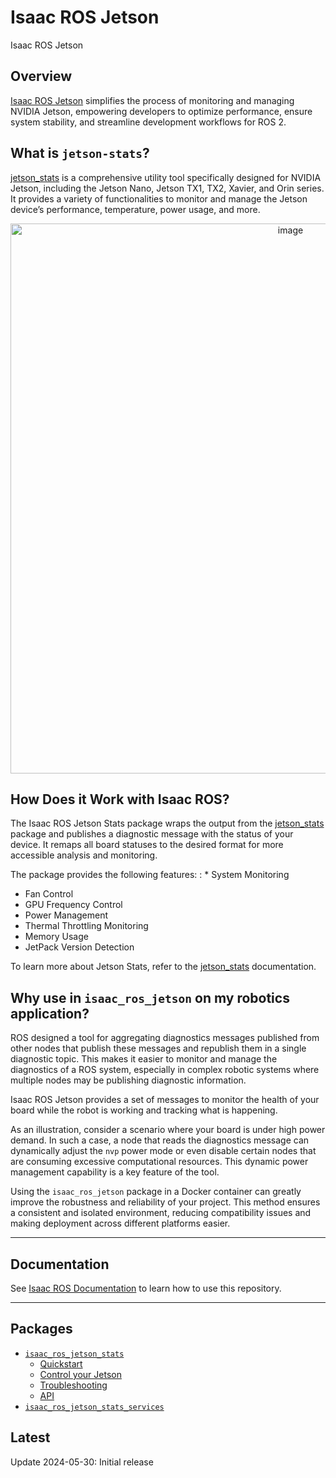 # Isaac ROS Jetson

Isaac ROS Jetson

## Overview

[Isaac ROS Jetson](https://github.com/NVIDIA-ISAAC-ROS/isaac_ros_jetson) simplifies the process of monitoring and managing NVIDIA Jetson, empowering developers to optimize performance, ensure system stability, and streamline development workflows for ROS 2.

## What is `jetson-stats`?

[jetson_stats](https://rnext.it/jetson_stats) is a comprehensive utility tool specifically designed for NVIDIA Jetson, including the Jetson Nano, Jetson TX1, TX2, Xavier, and Orin series.
It provides a variety of functionalities to monitor and manage the Jetson device’s performance, temperature, power usage, and more.

<div align="center"><a class="reference internal image-reference" href="https://media.githubusercontent.com/media/NVIDIA-ISAAC-ROS/.github/main/resources/isaac_ros_docs/repositories_and_packages/isaac_ros_jetson/jetson_stats.png/"><img alt="image" src="https://media.githubusercontent.com/media/NVIDIA-ISAAC-ROS/.github/main/resources/isaac_ros_docs/repositories_and_packages/isaac_ros_jetson/jetson_stats.png/" width="880px"/></a></div>

## How Does it Work with Isaac ROS?

The Isaac ROS Jetson Stats package wraps the output from the [jetson_stats](https://rnext.it/jetson_stats) package and publishes a diagnostic message with the status of your device.
It remaps all board statuses to the desired format for more accessible analysis and monitoring.

The package provides the following features:
: * System Monitoring
  * Fan Control
  * GPU Frequency Control
  * Power Management
  * Thermal Throttling Monitoring
  * Memory Usage
  * JetPack Version Detection

To learn more about Jetson Stats, refer to the [jetson_stats](https://rnext.it/jetson_stats) documentation.

## Why use in `isaac_ros_jetson` on my robotics application?

ROS designed a tool for aggregating diagnostics messages published from other nodes that publish these messages and republish them in a single diagnostic topic.
This makes it easier to monitor and manage the diagnostics of a ROS system, especially in complex robotic systems where multiple nodes may be publishing diagnostic information.

Isaac ROS Jetson provides a set of messages to monitor the health of your board while the robot is working and tracking what is happening.

As an illustration, consider a scenario where your board is under high power demand. In such a case, a node that reads the diagnostics message can dynamically adjust the `nvp` power mode or even disable certain nodes that are consuming excessive computational resources. This dynamic power management capability is a key feature of the tool.

Using the `isaac_ros_jetson` package in a Docker container can greatly improve the robustness and reliability of your project. This method ensures a consistent and isolated environment, reducing compatibility issues and making deployment across different platforms easier.

---

## Documentation

See [Isaac ROS Documentation](https://nvidia-isaac-ros.github.io/repositories_and_packages/isaac_ros_jetson/index.html) to learn how to use this repository.

---

## Packages

* [`isaac_ros_jetson_stats`](https://nvidia-isaac-ros.github.io/repositories_and_packages/isaac_ros_jetson/isaac_ros_jetson_stats/index.html)
  * [Quickstart](https://nvidia-isaac-ros.github.io/repositories_and_packages/isaac_ros_jetson/isaac_ros_jetson_stats/index.html#quickstart)
  * [Control your Jetson](https://nvidia-isaac-ros.github.io/repositories_and_packages/isaac_ros_jetson/isaac_ros_jetson_stats/index.html#control-your-jetson)
  * [Troubleshooting](https://nvidia-isaac-ros.github.io/repositories_and_packages/isaac_ros_jetson/isaac_ros_jetson_stats/index.html#troubleshooting)
  * [API](https://nvidia-isaac-ros.github.io/repositories_and_packages/isaac_ros_jetson/isaac_ros_jetson_stats/index.html#api)
* [`isaac_ros_jetson_stats_services`](https://nvidia-isaac-ros.github.io/repositories_and_packages/isaac_ros_jetson/isaac_ros_jetson_stats_services/index.html)

## Latest

Update 2024-05-30: Initial release
